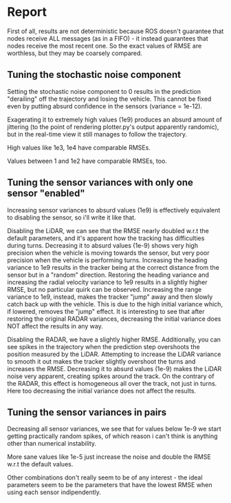 # Report

First of all, results are not deterministic because ROS doesn't guarantee that nodes receive ALL messages (as in a FIFO) - it instead guarantees that nodes receive the most recent one.
So the exact values of RMSE are worthless, but they may be coarsely compared.

## Tuning the stochastic noise component

Setting the stochastic noise component to 0 results in the prediction "derailing" off the trajectory and losing the vehicle.
This cannot be fixed even by putting absurd confidence in the sensors (variance = 1e-12).

Exagerating it to extremely high values (1e9) produces an absurd amount of jittering (to the point of rendering plotter.py's output apparently randomic), but in the real-time view it still manages to follow the trajectory.

High values like 1e3, 1e4 have comparable RMSEs.

Values between 1 and 1e2 have comparable RMSEs, too.

## Tuning the sensor variances with only one sensor "enabled"
Increasing sensor variances to absurd values (1e9) is effectively equivalent to disabling the sensor, so i'll write it like that.

Disabling the LiDAR, we can see that the RMSE nearly doubled w.r.t the default parameters, and it's apparent how the tracking has difficulties during turns. Decreasing it to absurd values (1e-9) shows very high precision when the vehicle is moving towards the sensor, but very poor precision when the vehicle is performing turns.
Increasing the heading variance to 1e9 results in the tracker being at the correct distance from the sensor but in a "random" direction.
Restoring the heading variance and increasing the radial velocity variance to 1e9 results in a slightly higher RMSE, but no particular quirk can be observed.
Increasing the range variance to 1e9, instead, makes the tracker "jump" away and then slowly catch back up with the vehicle. This is due to the high initial variance which, if lowered, removes the "jump" effect.
It is interesting to see that after restoring the original RADAR variances, decreasing the initial variance does NOT affect the results in any way.


Disabling the RADAR, we have a slightly higher RMSE. Additionally, you can see spikes in the trajectory when the prediction step overshoots the position measured by the LiDAR. Attempting to increase the LiDAR variance to smooth it out makes the tracker slightly overshoot the turns and increases the RMSE. Decreasing it to absurd values (1e-9) makes the LiDAR noise very apparent, creating spikes around the track. On the contrary of the RADAR, this effect is homogeneous all over the track, not just in turns.
Here too decreasing the initial variance does not affect the results.


## Tuning the sensor variances in pairs
Decreasing all sensor variances, we see that for values below 1e-9 we start getting practically random spikes, of which reason i can't think is anything other than numerical instability.

More sane values like 1e-5 just increase the noise and double the RMSE w.r.t the default values.

Other combinations don't really seem to be of any interest - the ideal parameters seem to be the parameters that have the lowest RMSE when using each sensor indipendently.
